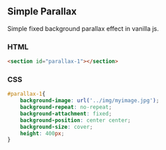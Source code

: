 ## Simple Parallax

Simple fixed background parallax effect in vanilla js.

### HTML
```html
<section id="parallax-1"></section>
```
### CSS
```css
#parallax-1{
    background-image: url('../img/myimage.jpg');
    background-repeat: no-repeat;
    background-attachment: fixed;
    background-position: center center;
    background-size: cover;
    height: 400px;
}
```
